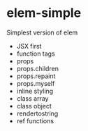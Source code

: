 elem-simple
==============
Simplest version of elem

* JSX first
* function tags
* props
* props.children
* props.repaint
* props.myself
* inline styling
* class array
* class object
* rendertostring
* ref functions
